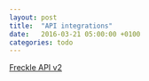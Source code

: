 ```yaml
---
layout: post
title:  "API integrations"
date:   2016-03-21 05:00:00 +0100
categories: todo
---
```


[Freckle API v2](http://developer.letsfreckle.com)


